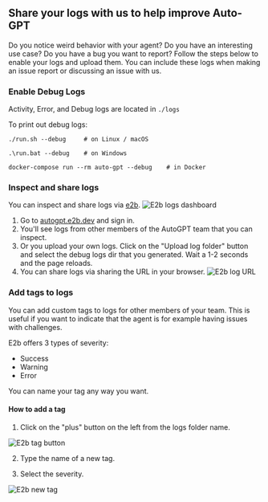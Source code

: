 ## Share your logs with us to help improve Auto-GPT

Do you notice weird behavior with your agent? Do you have an interesting use case? Do you have a bug you want to report?
Follow the steps below to enable your logs and upload them. You can include these logs when making an issue report or discussing an issue with us.

### Enable Debug Logs
Activity, Error, and Debug logs are located in `./logs`

To print out debug logs:

``` shell
./run.sh --debug     # on Linux / macOS

.\run.bat --debug    # on Windows

docker-compose run --rm auto-gpt --debug    # in Docker
```

### Inspect and share logs
You can inspect and share logs via [e2b](https://e2b.dev).
![E2b logs dashboard](./imgs/e2b-dashboard.png)



1. Go to [autogpt.e2b.dev](https://autogpt.e2b.dev) and sign in.
2. You'll see logs from other members of the AutoGPT team that you can inspect.
3. Or you upload your own logs. Click on the "Upload log folder" button and select the debug logs dir that you generated. Wait a 1-2 seconds and the page reloads.
4. You can share logs via sharing the URL in your browser.
![E2b log URL](./imgs/e2b-log-url.png)


### Add tags to logs
You can add custom tags to logs for other members of your team. This is useful if you want to indicate that the agent is for example having issues with challenges.

E2b offers 3 types of severity:

- Success
- Warning
- Error

You can name your tag any way you want.

#### How to add a tag
1. Click on the "plus" button on the left from the logs folder name.

![E2b tag button](./imgs/e2b-tag-button.png)

2. Type the name of a new tag.

3. Select the severity.

![E2b new tag](./imgs/e2b-new-tag.png)
